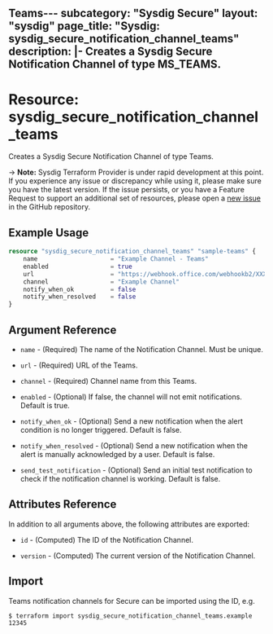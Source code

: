 Teams---
subcategory: "Sysdig Secure"
layout: "sysdig"
page_title: "Sysdig: sysdig_secure_notification_channel_teams"
description: |-
  Creates a Sysdig Secure Notification Channel of type MS_TEAMS.
---

# Resource: sysdig_secure_notification_channel_teams

Creates a Sysdig Secure Notification Channel of type Teams.

-> **Note:** Sysdig Terraform Provider is under rapid development at this point. If you experience any issue or discrepancy while using it, please make sure you have the latest version. If the issue persists, or you have a Feature Request to support an additional set of resources, please open a [new issue](https://github.com/sysdiglabs/terraform-provider-sysdig/issues/new) in the GitHub repository.

## Example Usage

```terraform
resource "sysdig_secure_notification_channel_teams" "sample-teams" {
	name                    = "Example Channel - Teams"
	enabled                 = true
	url                     = "https://webhook.office.com/webhookb2/XXXXXXXXX/IncomingWebhook/XXXXXXXX/XXXXXXXXXX"
	channel                 = "Example Channel"
	notify_when_ok          = false
	notify_when_resolved    = false
}
```

## Argument Reference

* `name` - (Required) The name of the Notification Channel. Must be unique.

* `url` - (Required) URL of the Teams.

* `channel` - (Required) Channel name from this Teams.

* `enabled` - (Optional) If false, the channel will not emit notifications. Default is true.

* `notify_when_ok` - (Optional) Send a new notification when the alert condition is
    no longer triggered. Default is false.

* `notify_when_resolved` - (Optional) Send a new notification when the alert is manually
    acknowledged by a user. Default is false.

* `send_test_notification` - (Optional) Send an initial test notification to check
    if the notification channel is working. Default is false.

## Attributes Reference

In addition to all arguments above, the following attributes are exported:

* `id` - (Computed) The ID of the Notification Channel.

* `version` - (Computed) The current version of the Notification Channel.

## Import

Teams notification channels for Secure can be imported using the ID, e.g.

```
$ terraform import sysdig_secure_notification_channel_teams.example 12345
```
